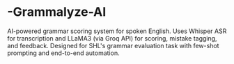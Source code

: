 # -Grammalyze-AI
AI-powered grammar scoring system for spoken English. Uses Whisper ASR for transcription and LLaMA3 (via Groq API) for scoring, mistake tagging, and feedback. Designed for SHL's grammar evaluation task with few-shot prompting and end-to-end automation.
